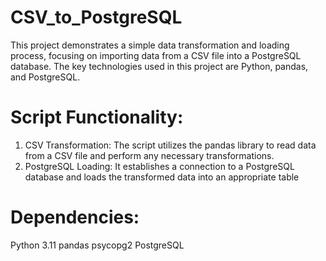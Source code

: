 # CSV_to_PostgreSQL
This project demonstrates a simple data transformation and loading process, focusing on importing data from a CSV file into a PostgreSQL database. The key technologies used in this project are Python, pandas, and PostgreSQL.

# Script Functionality:
1. CSV Transformation: The script utilizes the pandas library to read data from a CSV file and perform any necessary transformations.
2. PostgreSQL Loading: It establishes a connection to a PostgreSQL database and loads the transformed data into an appropriate table

# Dependencies:
Python 3.11
pandas
psycopg2
PostgreSQL
